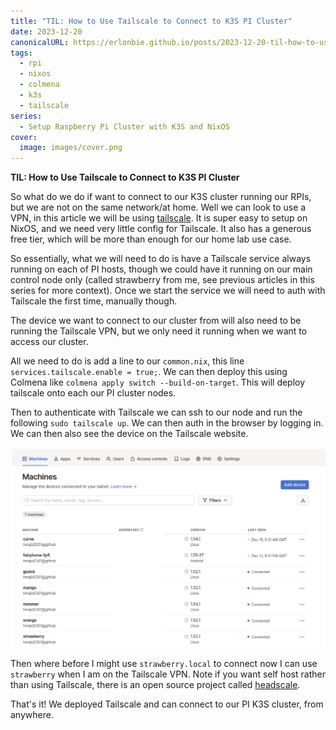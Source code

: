 ```yaml
---
title: "TIL: How to Use Tailscale to Connect to K3S PI Cluster"
date: 2023-12-20
canonicalURL: https://erlonbie.github.io/posts/2023-12-20-til-how-to-use-tailscale-to-connect-to-k3s-pi-cluster
tags:
  - rpi
  - nixos
  - colmena
  - k3s
  - tailscale
series:
  - Setup Raspberry Pi Cluster with K3S and NixOS
cover:
  image: images/cover.png
---
```


**TIL: How to Use Tailscale to Connect to K3S PI Cluster**

So what do we do if want to connect to our K3S cluster running our RPIs, but we are not on the same network/at home.
Well we can look to use a VPN, in this article we will be using [tailscale](https://tailscale.com/). It is super easy
to setup on NixOS, and we need very little config for Tailscale. It also has a generous free tier, which will be
more than enough for our home lab use case.

So essentially, what we will need to do is have a Tailscale service always running on each of PI hosts, though we
could have it running on our main control node only (called strawberry from me, see previous articles in this series 
for more context). Once we start the service we will need to auth with Tailscale the first time, manually though.

The device we want to connect to our cluster from will also need to be running the Tailscale VPN, but we only need it
running when we want to access our cluster. 

All we need to do is add a line to our `common.nix`, this line `services.tailscale.enable = true;`. We can then 
deploy this using Colmena like `colmena apply switch --build-on-target`. This will deploy tailscale onto each our PI 
cluster nodes.

Then to authenticate with Tailscale we can ssh to our node and run the following `sudo tailscale up`. We can then auth
in the browser by logging in. We can then also see the device on the Tailscale website.

![Tailscale GUI](images/tailscale.png)

Then where before I might use `strawberry.local` to connect now I can use `strawberry` when I am on the Tailscale VPN.
Note if you want self host rather than using Tailscale, there is an open source project called 
[headscale](https://github.com/juanfont/headscale).

That's it! We deployed Tailscale and can connect to our PI K3S cluster, from anywhere.
